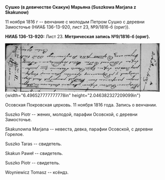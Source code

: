 **Сушко (в девичестве Скакун) Марьяна (Suszkowa Marjana z Skakunow)**

11 ноября 1816 г -- венчание с молодым Петром Сушко с деревни Замосточье
(НИАБ 136-13-920, лист 23, №9/1816-б (ориг)).

**НИАБ 136-13-920:** Лист 23. **Метрическая запись №9/1816-б (ориг).**

![](./media/fcc95bfd703b29b3b1c1cfe7d804422335e848ea.png){width="6.496527777777778in"
height="2.046382327209099in"}

Осовская Покровская церковь. 11 ноября 1816 года. Запись о венчании.

Suszko Piotr -- жених, молодой, парафии Осовской, с деревни Замосточье.

Skakunowna Marjana -- невеста, девка, парафии Осовской, с деревни
Горелое.

Suszko Taras -- свидетель.

Skakun Paweł -- свидетель.

Suszko Piotr -- свидетель.

Woyniewicz Tomasz -- ксёндз.
